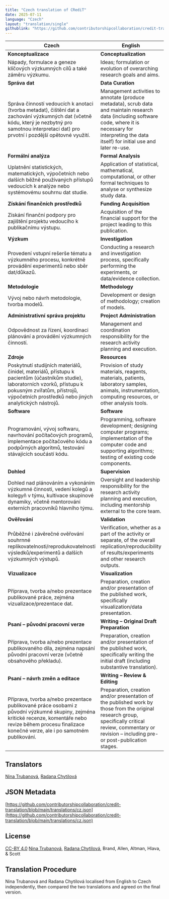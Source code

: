 ```yaml
---
title: "Czech translation of CRediT"
date: 2025-07-11
language: "Czech"
layout: "translation/single"
githublink: "https://github.com/contributorshipcollaboration/credit-translation/blob/main/translations/cz.json"
---
```


| Czech | English |
| --- | --- |
| **Konceptualizace** | **Conceptualization** |
| Nápady, formulace a geneze klíčových výzkumných cílů a také záměru výzkumu. | Ideas; formulation or evolution of overarching research goals and aims. |
| **Správa dat** | **Data Curation** |
| Správa činností vedoucích k anotaci (tvorba metadat), čištění dat a zachování výzkumných dat (včetně kódu, který je nezbytný pro samotnou interpretaci dat) pro prvotní i pozdější opětovné využití. | Management activities to annotate (produce metadata), scrub data and maintain research data (including software code, where it is necessary for interpreting the data itself) for initial use and later re-use. |
| **Formální analýza** | **Formal Analysis** |
| Uplatnění statistických, matematických, výpočetních nebo dalších běžně používaných přístupů vedoucích k analýze nebo systémovému souhrnu dat studie. | Application of statistical, mathematical, computational, or other formal techniques to analyse or synthesize study data. |
| **Získání finančních prostředků** | **Funding Acquisition** |
| Získání finanční podpory pro zajištění projektu vedoucího k publikačnímu výstupu. | Acquisition of the financial support for the project leading to this publication. |
| **Výzkum** | **Investigation** |
| Provedení vstupní rešerše tématu a výzkumného procesu, konkrétně provádění experimentů nebo sběr dat/důkazů. | Conducting a research and investigation process, specifically performing the experiments, or data/evidence collection. |
| **Metodologie** | **Methodology** |
| Vývoj nebo návrh metodologie, tvorba modelů. | Development or design of methodology; creation of models. |
| **Administrativní správa projektu** | **Project Administration** |
| Odpovědnost za řízení, koordinaci plánování a provádění výzkumných činností. | Management and coordination responsibility for the research activity planning and execution. |
| **Zdroje** | **Resources** |
| Poskytnutí studijních materiálů, činidel, materiálů, přístupu k pacientům (účastníkům studie), laboratorních vzorků, přístupu k pokusným zvířatům, přístrojů, výpočetních prostředků nebo jiných analytických nástrojů. | Provision of study materials, reagents, materials, patients, laboratory samples, animals, instrumentation, computing resources, or other analysis tools. |
| **Software** | **Software** |
| Programování, vývoj softwaru, navrhování počítačových programů, implementace počítačového kódu a podpůrných algoritmů, testování stávajících součástí kódu. | Programming, software development; designing computer programs; implementation of the computer code and supporting algorithms; testing of existing code components. |
| **Dohled** | **Supervision** |
| Dohled nad plánováním a vykonáním výzkumné činnosti, vedení kolegů a kolegyň v týmu, kultivace skupinové dynamiky, včetně mentorování externích pracovníků hlavního týmu. | Oversight and leadership responsibility for the research activity planning and execution, including mentorship external to the core team. |
| **Ověřování** | **Validation** |
| Průběžné i závěrečné ověřování souhrnné replikovatelnosti/reprodukovatelnosti výsledků/experimentů a dalších výzkumných výstupů. | Verification, whether as a part of the activity or separate, of the overall replication/reproducibility of results/experiments and other research outputs. |
| **Vizualizace** | **Visualization** |
| Příprava, tvorba a/nebo prezentace publikované práce, zejména vizualizace/prezentace dat. | Preparation, creation and/or presentation of the published work, specifically visualization/data presentation. |
| **Psaní – původní pracovní verze** | **Writing – Original Draft Preparation** |
| Příprava, tvorba a/nebo prezentace publikovaného díla, zejména napsání původní pracovní verze (včetně obsahového překladu). | Preparation, creation and/or presentation of the published work, specifically writing the initial draft (including substantive translation). |
| **Psaní – návrh změn a editace** | **Writing – Review & Editing** |
| Příprava, tvorba a/nebo prezentace publikované práce osobami z původní výzkumné skupiny, zejména kritické recenze, komentáře nebo revize během procesu finalizace konečné verze, ale i po samotném publikování. | Preparation, creation and/or presentation of the published work by those from the original research group, specifically critical review, commentary or revision – including pre- or post-publication stages. |

## Translators

[Nina  Trubanová](https://orcid.org/0000-0001-8156-3304), [Radana  Chytilová](https://orcid.org/0009-0007-9675-5553)

## JSON Metadata

[https://github.com/contributorshipcollaboration/credit-translation/blob/main/translations/cz.json](https://github.com/contributorshipcollaboration/credit-translation/blob/main/translations/cz.json)

## License

[CC-BY 4.0](https://creativecommons.org/licenses/by/4.0/) [Nina  Trubanová](https://orcid.org/0000-0001-8156-3304), [Radana  Chytilová](https://orcid.org/0009-0007-9675-5553), Brand, Allen, Altman, Hlava, & Scott

## Translation Procedure

Nina Trubanová and Radana Chytilová localised from English to Czech independently, then compared the two translations and agreed on the final version.